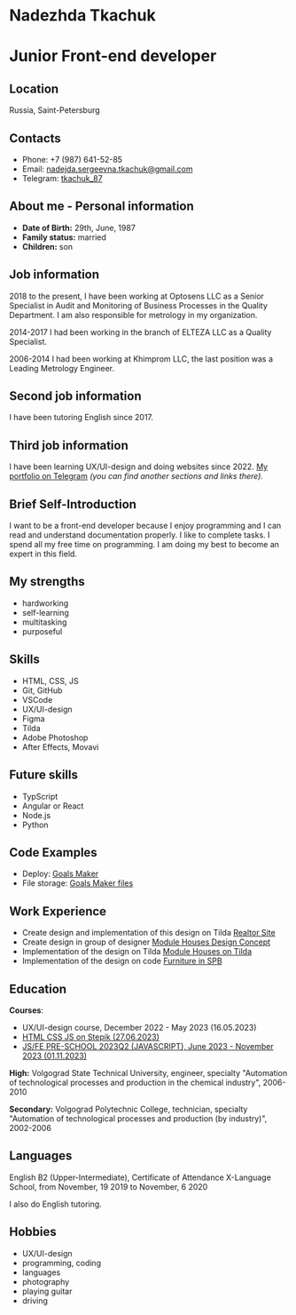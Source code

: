 # **Nadezhda Tkachuk**

# **Junior Front-end developer**

## **Location**
Russia, Saint-Petersburg

## **Contacts**
* Phone: +7 (987) 641-52-85
* Email: nadejda.sergeevna.tkachuk@gmail.com
* Telegram: [tkachuk_87](https://t.me/tkachuk_87) 

## **About me - Personal information**
* **Date of Birth:** 29th, June, 1987
* **Family status:** married
* **Children:** son

## Job information
2018 to the present, I have been working at Optosens LLC as a Senior Specialist in Audit and Monitoring of Business Processes in the Quality Department. I am also responsible for metrology in my organization.

2014-2017 I had been working in the branch of ELTEZA LLC as a Quality Specialist.

2006-2014 I had been working at Khimprom LLC, the last position was a Leading Metrology Engineer.

## Second job information
I have been tutoring English since 2017.

## Third job information
I have been learning UX/UI-design and doing websites since 2022. [My portfolio on Telegram](https://t.me/portfolio_tkachuk) *(you can find another sections and links there).*

## **Brief Self-Introduction**
I want to be a front-end developer because I enjoy programming and I can read and understand documentation properly. I like to complete tasks. I spend all my free time on programming. I am doing my best to become an expert in this field.

## My strengths
* hardworking
* self-learning
* multitasking
* purposeful

## Skills
* HTML, CSS, JS
* Git, GitHub
* VSCode
* UX/UI-design
* Figma
* Tilda
* Adobe Photoshop
* After Effects, Movavi

## Future skills
* TypScript
* Angular or React
* Node.js
* Python

## Code Examples
* Deploy: [Goals Maker](https://nadyavalin.github.io/goalsMaker/)
* File storage: [Goals Maker files](https://github.com/nadyavalin/goalsMaker)

## Work Experience
* Create design and implementation of this design on Tilda [Realtor Site](https://insp-studio.ru/realtor)
* Create design in group of designer [Module Houses Design Concept](https://dprofile.ru/case/23992/landing-page-your-home)
* Implementation of the design on Tilda [Module Houses on Tilda](https://insp-studio.ru/module-houses)
* Implementation of the design on code [Furniture in SPB](https://nadyavalin.github.io/furniture-in-spb/)

## Education
**Courses**: 
* UX/UI-design course, December 2022 - May 2023 (16.05.2023)
* [HTML CSS JS on Stepik (27.06.2023)](https://stepik.org/cert/2114766)
* [JS/FE PRE-SCHOOL 2023Q2 (JAVASCRIPT), June 2023 - November 2023 (01.11.2023)](https://app.rs.school/certificate/h5uwozp8)

**High:** Volgograd State Technical University, engineer, specialty "Automation of technological processes and production in the chemical industry", 2006-2010

**Secondary:** Volgograd Polytechnic College, technician, specialty "Automation of technological processes and production (by industry)", 2002-2006

## Languages
English B2 (Upper-Intermediate), Certificate of Attendance X-Language School, from November, 19 2019 to November, 6 2020

I also do English tutoring.

## Hobbies
* UX/UI-design
* programming, coding
* languages
* photography
* playing guitar
* driving